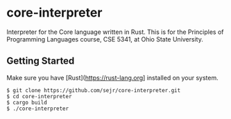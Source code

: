 # core-interpreter

Interpreter for the Core language written in Rust. This is for the Principles of Programming Languages course, CSE 5341, at Ohio State University.

## Getting Started

Make sure you have [Rust](https://rust-lang.org] installed on your system.

```
$ git clone https://github.com/sejr/core-interpreter.git
$ cd core-interpreter
$ cargo build
$ ./core-interpreter
```
